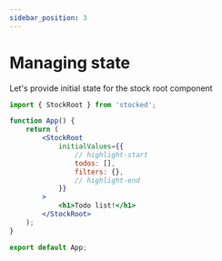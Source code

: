 ```yaml
---
sidebar_position: 3
---
```


# Managing state

Let's provide initial state for the stock root component

```jsx title=./src/App.js
import { StockRoot } from 'stocked';

function App() {
    return (
        <StockRoot
            initialValues={{
                // highlight-start
                todos: [],
                filters: {},
                // highlight-end
            }}
        >
            <h1>Todo list!</h1>
        </StockRoot>
    );
}

export default App;
```
